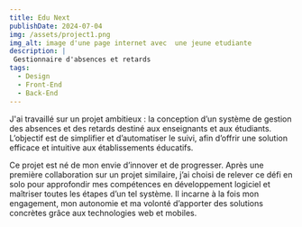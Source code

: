 ```yaml
---
title: Edu Next
publishDate: 2024-07-04 
img: /assets/project1.png
img_alt: image d'une page internet avec  une jeune etudiante 
description: |
 Gestionnaire d'absences et retards 
tags:
  - Design
  - Front-End
  - Back-End
---
```


J'ai travaillé sur un projet ambitieux : la conception d’un système de gestion des absences et des retards destiné aux enseignants et aux étudiants. L’objectif est de simplifier et d’automatiser le suivi, afin d’offrir une solution efficace et intuitive aux établissements éducatifs.

Ce projet est né de mon envie d’innover et de progresser. Après une première collaboration sur un projet similaire, j’ai choisi de relever ce défi en solo pour approfondir mes compétences en développement logiciel et maîtriser toutes les étapes d’un tel système. Il incarne à la fois mon engagement, mon autonomie et ma volonté d’apporter des solutions concrètes grâce aux technologies web et mobiles.